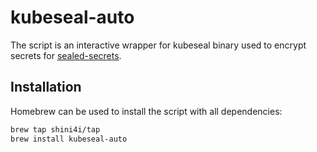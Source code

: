 # kubeseal-auto

The script is an interactive wrapper for kubeseal binary used to encrypt secrets for [sealed-secrets](https://github.com/bitnami-labs/sealed-secrets).

## Installation
Homebrew can be used to install the script with all dependencies:
```bash
brew tap shini4i/tap
brew install kubeseal-auto
```
